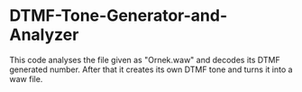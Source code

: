 # DTMF-Tone-Generator-and-Analyzer

This code analyses the file given as "Ornek.waw" and decodes its DTMF generated number. After that it creates its own DTMF tone and turns it into a waw file.
